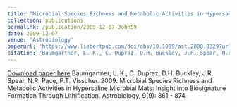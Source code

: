 ```yaml
---
title: "Microbial Species Richness and Metabolic Activities in Hypersaline Microbial Mats: Insight into Biosignature Formation Through Lithification"
collection: publications
permalink: /publication/2009-12-07-John59
date: 2009-12-07
venue: 'Astrobiology'
paperurl: 'https://www.liebertpub.com/doi/abs/10.1089/ast.2008.0329?url_ver=Z39.88-2003&rfr_id=ori:rid:crossref.org&rfr_dat=cr_pub%3dpubmed'
citation: 'Baumgartner, L. K., C. Dupraz, D.H. Buckley, J.R. Spear, N.R. Pace, P.T. Visscher.  2009.  Microbial Species Richness and Metabolic Activities in Hypersaline Microbial Mats: Insight into Biosignature Formation Through Lithification.  Astrobiology, 9(9): 861 - 874.'
---
```


<a href='https://www.liebertpub.com/doi/abs/10.1089/ast.2008.0329?url_ver=Z39.88-2003&rfr_id=ori:rid:crossref.org&rfr_dat=cr_pub%3dpubmed'>Download paper here</a>
Baumgartner, L. K., C. Dupraz, D.H. Buckley, J.R. Spear, N.R. Pace, P.T. Visscher.  2009.  Microbial Species Richness and Metabolic Activities in Hypersaline Microbial Mats: Insight into Biosignature Formation Through Lithification.  Astrobiology, 9(9): 861 - 874.